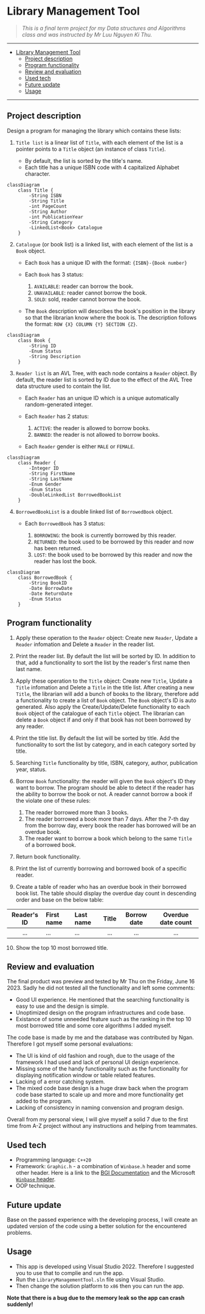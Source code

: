 
# Library Management Tool

> *This is a final term project for my Data structures and Algorithms class and was instructed by Mr Luu Nguyen Ki Thu.*

---

<!-- @import "[TOC]" {cmd="toc" depthFrom=1 depthTo=6 orderedList=false} -->

<!-- code_chunk_output -->

- [Library Management Tool](#library-management-tool)
  - [Project description](#project-description)
  - [Program functionality](#program-functionality)
  - [Review and evaluation](#review-and-evaluation)
  - [Used tech](#used-tech)
  - [Future update](#future-update)
  - [Usage](#usage)

<!-- /code_chunk_output -->

---

## Project description

Design a program for managing the library which contains these lists:

1. `Title list` is a linear list of `Title`, with each element of the list is a pointer points to a `Title` object (an instance of class `Title`).

    - By default, the list is sorted by the title's name.
    - Each title has a unique ISBN code with $4$ capitalized Alphabet character.

```mermaid
classDiagram
    class Title {
        -String ISBN
        -String Title
        -int PageCount
        -String Author
        -int PublicationYear
        -String Category
        -LinkedList<Book> Catalogue
    }
```

2. `Catalogue` (or book list) is a linked list, with each element of the list is a `Book` object.

    - Each `Book` has a unique ID with the format: `{ISBN}-{Book number}`
    - Each `Book` has $3$ status:

        1. `AVAILABLE`: reader can borrow the book.
        2. `UNAVAILABLE`: reader cannot borrow the book.
        3. `SOLD`: sold, reader cannot borrow the book.

    - The `Book` description will describes the book's position in the library so that the librarian know where the book is. The description follows the format: `ROW {X} COLUMN {Y} SECTION {Z}`.

```mermaid
classDiagram
    class Book {
        -String ID
        -Enum Status
        -String Description
    }
```

3. `Reader list` is an AVL Tree, with each node contains a `Reader` object. By default, the reader list is sorted by ID due to the effect of the AVL Tree data structure used to contain the list.

    - Each `Reader` has an unique ID which is a unique automatically random-generated integer.
    - Each `Reader` has $2$ status:

        1. `ACTIVE`: the reader is allowed to borrow books.
        2. `BANNED`: the reader is not allowed to borrow books.

    - Each `Reader` gender is either `MALE` or `FEMALE`.

```mermaid
classDiagram
    class Reader {
        -Integer ID
        -String FirstName
        -String LastName
        -Enum Gender
        -Enum Status
        -DoubleLinkedList BorrowedBookList
    }
```

4. `BorrowedBookList` is a double linked list of `BorrowedBook` object.

    - Each `BorrowedBook` has $3$ status:

        1. `BORROWING`: the book is currently borrowed by this reader.
        2. `RETURNED`: the book used to be borrowed by this reader and now has been returned.
        3. `LOST`: the book used to be borrowed by this reader and now the reader has lost the book.

```mermaid
classDiagram
    class BorrowedBook {
        -String BookID
        -Date BorrowDate
        -Date ReturnDate
        -Enum Status
    }
```

## Program functionality

1. Apply these operation to the `Reader` object: Create new `Reader`, Update a `Reader` infomation and Delete a `Reader` in the reader list.

2. Print the reader list. By default the list will be sorted by ID. In addition to that, add a functionality to sort the list by the reader's first name then last name.

3. Apply these operation to the `Title` object: Create new `Title`, Update a `Title` infomation and Delete a `Title` in the title list. After creating a new `Title`, the librarian will add a bunch of books to the library, therefore add a functionality to create a list of `Book` object. The `Book` object's ID is auto generated. Also apply the Create/Update/Delete functionality to each `Book` object of the catalogue of each `Title` object. The librarian can delete a `Book` object if and only if that book has not been borrowed by any reader.

4. Print the title list. By default the list will be sorted by title. Add the functionality to sort the list by category, and in each category sorted by title.

5. Searching `Title` functionality by title, ISBN, category, author, publication year, status.

6. Borrow `Book` functionality: the reader will given the `Book` object's ID they want to borrow. The program should be able to detect if the reader has the ability to borrow the book or not. A reader cannot borrow a book if the violate one of these rules:

    1. The reader borrowed more than $3$ books.
    2. The reader borrowed a book more than 7 days. After the 7-th day from the borrow day, every book the reader has borrowed will be an overdue book.
    3. The reader want to borrow a book which belong to the same `Title` of a borrowed book.

7. Return book functionality.

8. Print the list of currently borrowing and borrowed book of a specific reader.

9. Create a table of reader who has an overdue book in their borrowed book list. The table should display the overdue day count in descending order and base on the below table:

| Reader's ID | First name | Last name | Title | Borrow date | Overdue date count |
| :---------: | :--------- | :-------- | :---: | :---------: | :----------------: |
|     ...     | ...        | ...       |  ...  |     ...     |        ...         |

10. Show the top 10 most borrowed title.

## Review and evaluation

The final product was preview and tested by Mr Thu on the Friday, June 16 2023. Sadly he did not tested all the functionality and left some comments:

- Good UI experience. He mentioned that the searching functionality is easy to use and the design is simple.
- Unoptimized design on the program infrastructures and code base.
- Existance of some unneeded feature such as the ranking in the top 10 most borrowed title and some core algorithms I added myself.

The code base is made by me and the database was contributed by Ngan. Therefore I got myself some personal evaluations:

- The UI is kind of old fashion and rough, due to the usage of the framework I had used and lack of personal UI design experience.
- Missing some of the handy functionality such as the functionality for displaying notification window or table related features.
- Lacking of a error catching system.
- The mixed code base design is a huge draw back when the program code base started to scale up and more and more functionality get added to the program.
- Lacking of consistency in naming convension and program design.

Overall from my personal view, I will give myself a solid 7 due to the first time from A-Z project without any instructions and helping from teammates.

## Used tech

- Programming language: `C++20`
- Framework: `Graphic.h` - a combination of `Winbase.h` header and some other header. Here is a link to the [BGI Documentation](https://home.cs.colorado.edu/~main/bgi/doc/) and the Microsoft [`Winbase` header](https://learn.microsoft.com/en-us/windows/win32/api/winbase/).
- OOP technique.

## Future update

Base on the passed experience with the developing process, I will create an updated version of the code using a better solution for the encountered problems.

## Usage

- This app is developed using Visual Studio 2022. Therefore I suggested you to use that to complie and run the app.
- Run the `LibraryManagementTool.sln` file using Visual Studio.
- Then change the solution platform to `x86` then you can run the app.

**Note that there is a bug due to the memory leak so the app can crash suddenly!**
